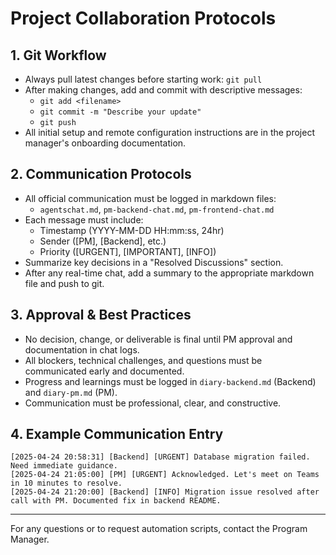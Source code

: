 # Project Collaboration Protocols

## 1. Git Workflow
- Always pull latest changes before starting work: `git pull`
- After making changes, add and commit with descriptive messages:
  - `git add <filename>`
  - `git commit -m "Describe your update"`
  - `git push`
- All initial setup and remote configuration instructions are in the project manager's onboarding documentation.

## 2. Communication Protocols
- All official communication must be logged in markdown files:
  - `agentschat.md`, `pm-backend-chat.md`, `pm-frontend-chat.md`
- Each message must include:
  - Timestamp (YYYY-MM-DD HH:mm:ss, 24hr)
  - Sender ([PM], [Backend], etc.)
  - Priority ([URGENT], [IMPORTANT], [INFO])
- Summarize key decisions in a "Resolved Discussions" section.
- After any real-time chat, add a summary to the appropriate markdown file and push to git.

## 3. Approval & Best Practices
- No decision, change, or deliverable is final until PM approval and documentation in chat logs.
- All blockers, technical challenges, and questions must be communicated early and documented.
- Progress and learnings must be logged in `diary-backend.md` (Backend) and `diary-pm.md` (PM).
- Communication must be professional, clear, and constructive.

## 4. Example Communication Entry
```
[2025-04-24 20:58:31] [Backend] [URGENT] Database migration failed. Need immediate guidance.
[2025-04-24 21:05:00] [PM] [URGENT] Acknowledged. Let's meet on Teams in 10 minutes to resolve.
[2025-04-24 21:20:00] [Backend] [INFO] Migration issue resolved after call with PM. Documented fix in backend README.
```

---

For any questions or to request automation scripts, contact the Program Manager.
